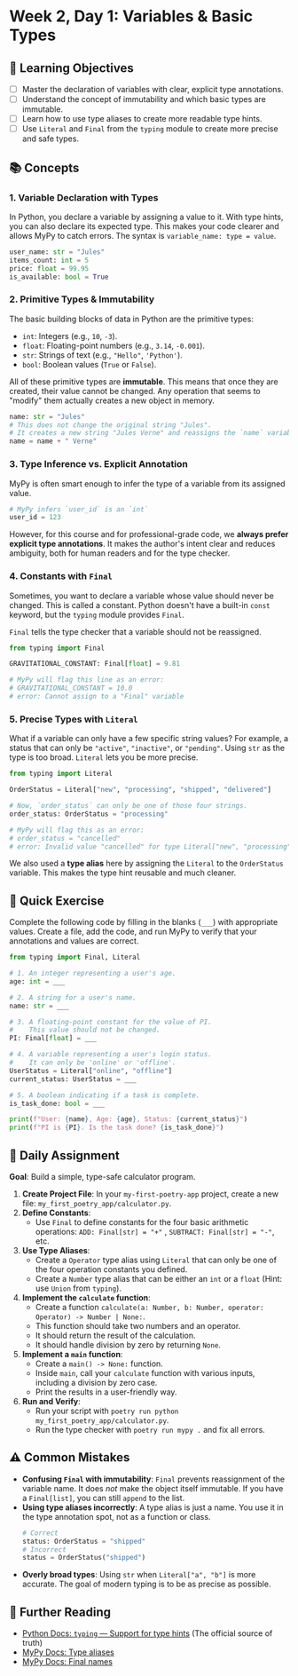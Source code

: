 # Week 2, Day 1: Variables & Basic Types

## 🎯 Learning Objectives

- [ ] Master the declaration of variables with clear, explicit type annotations.
- [ ] Understand the concept of immutability and which basic types are immutable.
- [ ] Learn how to use type aliases to create more readable type hints.
- [ ] Use `Literal` and `Final` from the `typing` module to create more precise and safe types.

## 📚 Concepts

### 1. Variable Declaration with Types

In Python, you declare a variable by assigning a value to it. With type hints, you can also declare its expected type. This makes your code clearer and allows MyPy to catch errors. The syntax is `variable_name: type = value`.

```python
user_name: str = "Jules"
items_count: int = 5
price: float = 99.95
is_available: bool = True
```

### 2. Primitive Types & Immutability

The basic building blocks of data in Python are the primitive types:

- `int`: Integers (e.g., `10`, `-3`).
- `float`: Floating-point numbers (e.g., `3.14`, `-0.001`).
- `str`: Strings of text (e.g., `"Hello"`, `'Python'`).
- `bool`: Boolean values (`True` or `False`).

All of these primitive types are **immutable**. This means that once they are created, their value cannot be changed. Any operation that seems to "modify" them actually creates a new object in memory.

```python
name: str = "Jules"
# This does not change the original string "Jules".
# It creates a new string "Jules Verne" and reassigns the `name` variable to it.
name = name + " Verne"
```

### 3. Type Inference vs. Explicit Annotation

MyPy is often smart enough to infer the type of a variable from its assigned value.

```python
# MyPy infers `user_id` is an `int`
user_id = 123
```

However, for this course and for professional-grade code, we **always prefer explicit type annotations**. It makes the author's intent clear and reduces ambiguity, both for human readers and for the type checker.

### 4. Constants with `Final`

Sometimes, you want to declare a variable whose value should never be changed. This is called a constant. Python doesn't have a built-in `const` keyword, but the `typing` module provides `Final`.

`Final` tells the type checker that a variable should not be reassigned.

```python
from typing import Final

GRAVITATIONAL_CONSTANT: Final[float] = 9.81

# MyPy will flag this line as an error:
# GRAVITATIONAL_CONSTANT = 10.0
# error: Cannot assign to a "Final" variable
```

### 5. Precise Types with `Literal`

What if a variable can only have a few specific string values? For example, a status that can only be `"active"`, `"inactive"`, or `"pending"`. Using `str` as the type is too broad. `Literal` lets you be more precise.

```python
from typing import Literal

OrderStatus = Literal["new", "processing", "shipped", "delivered"]

# Now, `order_status` can only be one of those four strings.
order_status: OrderStatus = "processing"

# MyPy will flag this as an error:
# order_status = "cancelled"
# error: Invalid value "cancelled" for type Literal["new", "processing", "shipped", "delivered"]
```

We also used a **type alias** here by assigning the `Literal` to the `OrderStatus` variable. This makes the type hint reusable and much cleaner.

## 🔹 Quick Exercise

Complete the following code by filling in the blanks (`___`) with appropriate values. Create a file, add the code, and run MyPy to verify that your annotations and values are correct.

```python
from typing import Final, Literal

# 1. An integer representing a user's age.
age: int = ___

# 2. A string for a user's name.
name: str = ___

# 3. A floating-point constant for the value of PI.
#    This value should not be changed.
PI: Final[float] = ___

# 4. A variable representing a user's login status.
#    It can only be 'online' or 'offline'.
UserStatus = Literal["online", "offline"]
current_status: UserStatus = ___

# 5. A boolean indicating if a task is complete.
is_task_done: bool = ___

print(f"User: {name}, Age: {age}, Status: {current_status}")
print(f"PI is {PI}. Is the task done? {is_task_done}")
```

## 📝 Daily Assignment

**Goal**: Build a simple, type-safe calculator program.

1.  **Create Project File**: In your `my-first-poetry-app` project, create a new file: `my_first_poetry_app/calculator.py`.
2.  **Define Constants**:
    - Use `Final` to define constants for the four basic arithmetic operations: `ADD: Final[str] = "+"` , `SUBTRACT: Final[str] = "-"`, etc.
3.  **Use Type Aliases**:
    - Create a `Operator` type alias using `Literal` that can only be one of the four operation constants you defined.
    - Create a `Number` type alias that can be either an `int` or a `float` (Hint: use `Union` from `typing`).
4.  **Implement the `calculate` function**:
    - Create a function `calculate(a: Number, b: Number, operator: Operator) -> Number | None:`.
    - This function should take two numbers and an operator.
    - It should return the result of the calculation.
    - It should handle division by zero by returning `None`.
5.  **Implement a `main` function**:
    - Create a `main() -> None:` function.
    - Inside `main`, call your `calculate` function with various inputs, including a division by zero case.
    - Print the results in a user-friendly way.
6.  **Run and Verify**:
    - Run your script with `poetry run python my_first_poetry_app/calculator.py`.
    - Run the type checker with `poetry run mypy .` and fix all errors.

## ⚠️ Common Mistakes

- **Confusing `Final` with immutability**: `Final` prevents reassignment of the variable name. It does _not_ make the object itself immutable. If you have a `Final[list]`, you can still `append` to the list.
- **Using type aliases incorrectly**: A type alias is just a name. You use it in the type annotation spot, not as a function or class.
  ```python
  # Correct
  status: OrderStatus = "shipped"
  # Incorrect
  status = OrderStatus("shipped")
  ```
- **Overly broad types**: Using `str` when `Literal["a", "b"]` is more accurate. The goal of modern typing is to be as precise as possible.

## 📖 Further Reading

- [Python Docs: `typing` — Support for type hints](https://docs.python.org/3/library/typing.html) (The official source of truth)
- [MyPy Docs: Type aliases](https://mypy.readthedocs.io/en/stable/type_aliases.html)
- [MyPy Docs: Final names](https://mypy.readthedocs.io/en/stable/final_attrs.html)
